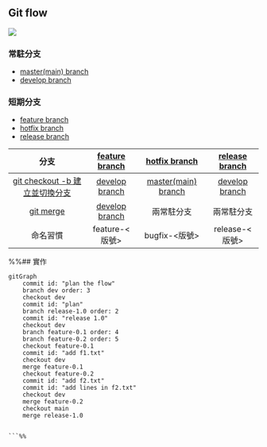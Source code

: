 ## Git flow

![](https://ithelp.ithome.com.tw/upload/images/20191013/20072606m7Qy0zFdnR.jpg)

### 常駐分支
- [master(main) branch](master(main)%20branch.md)
- [develop branch](develop%20branch.md)

### 短期分支 
- [feature branch](feature%20branch.md)
- [hotfix branch](hotfix%20branch.md)
- [release branch](release%20branch.md)

|分支|[feature branch](feature%20branch.md)|[hotfix branch](hotfix%20branch.md)|[release branch](release%20branch.md)|
|:-:|:-:|:-:|:-:|
|[git checkout -b 建立並切換分支](dontTrustYourLittleBrain/git%20checkout%20-b%20建立並切換分支.md)|[develop branch](develop%20branch.md)|[master(main) branch](master(main)%20branch.md)|[develop branch](develop%20branch.md)|
|[git merge](dontTrustYourLittleBrain/git%20merge.md)|[develop branch](develop%20branch.md)|兩常駐分支|兩常駐分支|
|命名習慣|feature-<版號>|bugfix-<版號>|release-<版號>|

%%## 實作
```mermaid  
gitGraph
	commit id: "plan the flow"
	branch dev order: 3
	checkout dev
	commit id: "plan"
	branch release-1.0 order: 2
	commit id: "release 1.0"
	checkout dev
	branch feature-0.1 order: 4
	branch feature-0.2 order: 5
	checkout feature-0.1
	commit id: "add f1.txt"
	checkout dev
	merge feature-0.1
	checkout feature-0.2
	commit id: "add f2.txt"
	commit id: "add lines in f2.txt"
	checkout dev
	merge feature-0.2
	checkout main
	merge release-1.0
	
	
```%%